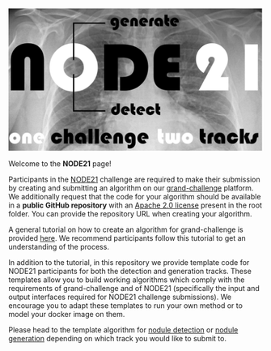 ![alt text](https://github.com/DIAGNijmegen/node21/blob/main/images/node21.PNG)

Welcome to the **NODE21** page!  

Participants in the [NODE21](https://node21.grand-challenge.org/) challenge are required to make their submission 
by creating and submitting an algorithm on our [grand-challenge](https://grand-challenge.org/) platform. We additionally request that the code for your algorithm
should be available in a **public GitHub repository** with an [Apache 2.0 license](https://www.apache.org/licenses/LICENSE-2.0) present in the root folder.
You can provide the repository URL when creating your algorithm.

A general tutorial on how to create an algorithm for grand-challenge is provided
[here](https://grand-challenge.org/blogs/create-an-algorithm/). We recommend participants follow this tutorial to get an understanding of the process.

In addition to the tutorial, in this repository we provide template code for NODE21 participants for both the detection and generation tracks. These templates allow you to build working algorithms which comply with the requirements of grand-challenge and of NODE21 (specifically the input and output interfaces required for NODE21 challenge submissions). We encourage you to adapt these templates to run your own method or to model your docker image on them.

Please head to the template algorithm for 
[nodule detection](https://github.com/node21challenge/node21_detection_baseline) or 
[nodule generation](https://github.com/node21challenge/node21_generation_baseline) depending on 
which track you would like to submit to.


